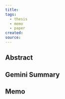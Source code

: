 ```yaml
---
title: 
tags:
  - thesis
  - memo
  - paper
created: 
source:
---
```

## Abstract
## Gemini Summary

## Memo